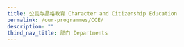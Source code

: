 ```yaml
---
title: 公民与品格教育 Character and Citizenship Education
permalink: /our-programmes/CCE/
description: ""
third_nav_title: 部门 Departments
---
```






